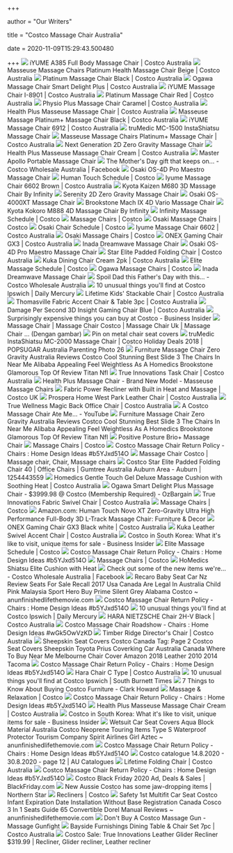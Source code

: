 +++
        
author = "Our Writers"
        
title = "Costco Massage Chair Australia"
        
date = 2020-11-09T15:29:43.500480
        
+++
[ ![](https://www.costco.com.au/medias/sys_master/images/ha3/h8e/17573230051358.jpg)](https://www.costco.com.au/medias/sys_master/images/ha3/h8e/17573230051358.jpg) iYUME A385 Full Body Massage Chair | Costco Australia
[ ![](https://www.costco.com.au/medias/sys_master/images/h32/hd3/45917252681758.jpg)](https://www.costco.com.au/medias/sys_master/images/h32/hd3/45917252681758.jpg) Masseuse Massage Chairs Platinum Health Massage Chair Beige | Costco  Australia
[ ![](https://www.costco.com.au/medias/sys_master/images/hf4/h8b/17573220024350.jpg)](https://www.costco.com.au/medias/sys_master/images/hf4/h8b/17573220024350.jpg) Platinum Massage Chair Black | Costco Australia
[ ![](https://www.costco.com.au/medias/sys_master/images/h8c/hbd/17572928782366.jpg)](https://www.costco.com.au/medias/sys_master/images/h8c/hbd/17572928782366.jpg) Ogawa Massage Chair Smart Delight Plus | Costco Australia
[ ![](https://www.costco.com.au/medias/sys_master/images/h63/hce/17572927209502.jpg)](https://www.costco.com.au/medias/sys_master/images/h63/hce/17572927209502.jpg) iYUME Massage Chair I-8901 | Costco Australia
[ ![](https://www.costco.com.au/medias/sys_master/images/h64/hcb/17573219827742.jpg)](https://www.costco.com.au/medias/sys_master/images/h64/hcb/17573219827742.jpg) Platinum Massage Chair Red | Costco Australia
[ ![](https://www.costco.com.au/medias/sys_master/images/h4d/h4a/27256552095774.jpg)](https://www.costco.com.au/medias/sys_master/images/h4d/h4a/27256552095774.jpg) Physio Plus Massage Chair Caramel | Costco Australia
[ ![](https://www.costco.com.au/medias/sys_master/images/hf0/h91/17573220089886.jpg)](https://www.costco.com.au/medias/sys_master/images/hf0/h91/17573220089886.jpg) Health Plus Masseuse Massage Chair | Costco Australia
[ ![](https://www.costco.com.au/medias/sys_master/images/h4d/h36/44662931750942.jpg)](https://www.costco.com.au/medias/sys_master/images/h4d/h36/44662931750942.jpg) Masseuse Massage Platinum+ Massage Chair Black | Costco Australia
[ ![](https://www.costco.com.au/medias/sys_master/images/he7/hed/17572925997086.jpg)](https://www.costco.com.au/medias/sys_master/images/he7/hed/17572925997086.jpg) iYUME Massage Chair 6912 | Costco Australia
[ ![](https://richmedia.ca-richimage.com/ImageDelivery/imageService?profileId=12026540&id=1513028&recipeId=729)](https://richmedia.ca-richimage.com/ImageDelivery/imageService?profileId=12026540&id=1513028&recipeId=729) truMedic MC-1500 InstaShiatsu Massage Chair
[ ![](https://www.costco.com.au/medias/sys_master/images/h36/hdd/44662932930590.jpg)](https://www.costco.com.au/medias/sys_master/images/h36/hdd/44662932930590.jpg) Masseuse Massage Chairs Platinum+ Massage Chair | Costco Australia
[ ![](https://images.costco-static.com/ImageDelivery/imageService?profileId=12026540&imageId=100507881-847__1&recipeName=350)](https://images.costco-static.com/ImageDelivery/imageService?profileId=12026540&imageId=100507881-847__1&recipeName=350) Next Generation 2D Zero Gravity Massage Chair
[ ![](https://www.costco.com.au/medias/sys_master/images/hcd/hc5/17573221072926.jpg)](https://www.costco.com.au/medias/sys_master/images/hcd/hc5/17573221072926.jpg) Health Plus Masseuse Massage Chair Cream | Costco Australia
[ ![](https://images.costco-static.com/ImageDelivery/imageService?profileId=12026539&itemId=243543-894&recipeName=680)](https://images.costco-static.com/ImageDelivery/imageService?profileId=12026539&itemId=243543-894&recipeName=680) Master Apollo Portable Massage Chair
[ ![](https://lookaside.fbsbx.com/lookaside/crawler/media/?media_id=2891927744226174)](https://lookaside.fbsbx.com/lookaside/crawler/media/?media_id=2891927744226174) The Mother's Day gift that keeps on... - Costco Wholesale Australia |  Facebook
[ ![](https://images.costco-static.com/ImageDelivery/imageService?profileId=12026540&imageId=100417120-847__1&recipeName=350)](https://images.costco-static.com/ImageDelivery/imageService?profileId=12026540&imageId=100417120-847__1&recipeName=350) Osaki OS-4D Pro Maestro Massage Chair
[ ![](https://mobilecontent.costco.com/live/resource/img/static-roadshow/human-touch-schedule.jpg)](https://mobilecontent.costco.com/live/resource/img/static-roadshow/human-touch-schedule.jpg) Human Touch Schedule | Costco
[ ![](https://www.costco.com.au/medias/sys_master/images/h5e/h8d/46228447068190.jpg)](https://www.costco.com.au/medias/sys_master/images/h5e/h8d/46228447068190.jpg) Iyume Massage Chair 6602 Brown | Costco Australia
[ ![](https://images.costco-static.com/ImageDelivery/imageService?profileId=12026540&imageId=10507796-847__1&recipeName=350)](https://images.costco-static.com/ImageDelivery/imageService?profileId=12026540&imageId=10507796-847__1&recipeName=350) Kyota Kaizen M680 3D Massage Chair By Infinity
[ ![](https://images.costco-static.com/ImageDelivery/imageService?profileId=12026540&itemId=100507449-847&recipeName=680)](https://images.costco-static.com/ImageDelivery/imageService?profileId=12026540&itemId=100507449-847&recipeName=680) Serenity 2D Zero Gravity Massage Chair
[ ![](https://images.costco-static.com/ImageDelivery/imageService?profileId=12026540&imageId=100498575-847__1&recipeName=350)](https://images.costco-static.com/ImageDelivery/imageService?profileId=12026540&imageId=100498575-847__1&recipeName=350) Osaki OS-4000XT Massage Chair
[ ![](https://images.costco-static.com/ImageDelivery/imageService?profileId=12026540&imageId=100569613-847__1&recipeName=350)](https://images.costco-static.com/ImageDelivery/imageService?profileId=12026540&imageId=100569613-847__1&recipeName=350) Brookstone Mach IX 4D Vario Massage Chair
[ ![](https://images.costco-static.com/ImageDelivery/imageService?profileId=12026540&imageId=100525769-847__1&recipeName=350)](https://images.costco-static.com/ImageDelivery/imageService?profileId=12026540&imageId=100525769-847__1&recipeName=350) Kyota Kokoro M888 4D Massage Chair By Infinity
[ ![](https://mobilecontent.costco.com/live/resource/img/static-roadshow/infinity-massage-schedule.jpg)](https://mobilecontent.costco.com/live/resource/img/static-roadshow/infinity-massage-schedule.jpg) Infinity Massage Schedule | Costco
[ ![](https://images.costco-static.com/ImageDelivery/imageService?profileId=12026540&imageId=100706890-847__1&recipeName=350)](https://images.costco-static.com/ImageDelivery/imageService?profileId=12026540&imageId=100706890-847__1&recipeName=350) Massage Chairs | Costco
[ ![](https://images.costco-static.com/ImageDelivery/imageService?profileId=12026540&imageId=100693353-847__1&recipeName=350)](https://images.costco-static.com/ImageDelivery/imageService?profileId=12026540&imageId=100693353-847__1&recipeName=350) Osaki Massage Chairs | Costco
[ ![](https://mobilecontent.costco.com/live/resource/img/static-roadshow/osaki-chair-schedule.jpg)](https://mobilecontent.costco.com/live/resource/img/static-roadshow/osaki-chair-schedule.jpg) Osaki Chair Schedule | Costco
[ ![](https://www.costco.com.au/medias/sys_master/images/h0f/h40/46228445626398.jpg)](https://www.costco.com.au/medias/sys_master/images/h0f/h40/46228445626398.jpg) Iyume Massage Chair 6602 | Costco Australia
[ ![](https://images.costco-static.com/ImageDelivery/imageService?profileId=12026539&imageId=100505985-894__1&recipeName=350)](https://images.costco-static.com/ImageDelivery/imageService?profileId=12026539&imageId=100505985-894__1&recipeName=350) Osaki Massage Chairs | Costco
[ ![](https://www.costco.com.au/medias/sys_master/images/he1/h32/31624536129566.jpg)](https://www.costco.com.au/medias/sys_master/images/he1/h32/31624536129566.jpg) ONEX Gaming Chair GX3 | Costco Australia
[ ![](https://images.costco-static.com/ImageDelivery/imageService?profileId=12026540&itemId=100659683-847&recipeName=680)](https://images.costco-static.com/ImageDelivery/imageService?profileId=12026540&itemId=100659683-847&recipeName=680) Inada Dreamwave Massage Chair
[ ![](https://richmedia.ca-richimage.com/ImageDelivery/imageService?profileId=12026540&id=1366273&recipeId=728)](https://richmedia.ca-richimage.com/ImageDelivery/imageService?profileId=12026540&id=1366273&recipeId=728) Osaki OS-4D Pro Maestro Massage Chair
[ ![](https://www.costco.com.au/medias/sys_master/images/h00/h54/17571211837470.jpg)](https://www.costco.com.au/medias/sys_master/images/h00/h54/17571211837470.jpg) Star Elite Padded Folding Chair | Costco Australia
[ ![](https://www.costco.com.au/medias/sys_master/images/hf0/ha5/31837831200798.jpg)](https://www.costco.com.au/medias/sys_master/images/hf0/ha5/31837831200798.jpg) Kuka Dining Chair Cream 2pk | Costco Australia
[ ![](https://www.costco.com/wcsstore/CostcoUSBCCatalogAssetStore/feature-pages/events-warehouse/m-elite-massage-schedule-md.jpg)](https://www.costco.com/wcsstore/CostcoUSBCCatalogAssetStore/feature-pages/events-warehouse/m-elite-massage-schedule-md.jpg) Elite Massage Schedule | Costco
[ ![](https://images.costco-static.com/ImageDelivery/imageService?profileId=12026539&imageId=1253644-894__1&recipeName=350)](https://images.costco-static.com/ImageDelivery/imageService?profileId=12026539&imageId=1253644-894__1&recipeName=350) Ogawa Massage Chairs | Costco
[ ![](https://images.costco-static.com/ImageDelivery/imageService?profileId=12026540&imageId=100659683-847__1&recipeName=350)](https://images.costco-static.com/ImageDelivery/imageService?profileId=12026540&imageId=100659683-847__1&recipeName=350) Inada Dreamwave Massage Chair
[ ![](https://lookaside.fbsbx.com/lookaside/crawler/media/?media_id=1112983825574559&get_thumbnail=1)](https://lookaside.fbsbx.com/lookaside/crawler/media/?media_id=1112983825574559&get_thumbnail=1) Spoil Dad this Father's Day with this... - Costco Wholesale Australia
[ ![](https://media.apnarm.net.au/media/images/2019/04/30/b881924672z1_20190430154459_000g641gnbb52-0-w3f3ay60f13wcybx7s2_t1880.jpg)](https://media.apnarm.net.au/media/images/2019/04/30/b881924672z1_20190430154459_000g641gnbb52-0-w3f3ay60f13wcybx7s2_t1880.jpg) 10 unusual things you'll find at Costco Ipswich | Daily Mercury
[ ![](https://www.costco.com.au/medias/sys_master/images/h5e/h70/27095406608414.jpg)](https://www.costco.com.au/medias/sys_master/images/h5e/h70/27095406608414.jpg) Lifetime Kids' Stackable Chair | Costco Australia
[ ![](https://www.costco.com.au/medias/sys_master/images/h38/hc8/27944253095966.jpg)](https://www.costco.com.au/medias/sys_master/images/h38/hc8/27944253095966.jpg) Thomasville Fabric Accent Chair & Table 3pc | Costco Australia
[ ![](https://www.costco.com.au/medias/sys_master/images/hda/hd1/17574058885150.jpg)](https://www.costco.com.au/medias/sys_master/images/hda/hd1/17574058885150.jpg) Damage Per Second 3D Insight Gaming Chair Blue | Costco Australia
[ ![](https://i.insider.com/5d03fe846fc9200b655999a2?width=1100&format=jpeg&auto=webp)](https://i.insider.com/5d03fe846fc9200b655999a2?width=1100&format=jpeg&auto=webp) Surprisingly expensive things you can buy at Costco - Business Insider
[ ![](https://i.pinimg.com/originals/a6/dc/b5/a6dcb57f5892e9cb4eb7cd2c010c88dc.jpg)](https://i.pinimg.com/originals/a6/dc/b5/a6dcb57f5892e9cb4eb7cd2c010c88dc.jpg) Massage Chair | Massage Chair Costco | Massage Chair Uk | Massage Chair ...  (Dengan gambar)
[ ![](https://i.pinimg.com/736x/97/9b/18/979b187f1c8362f74d009df5ac192f0d.jpg)](https://i.pinimg.com/736x/97/9b/18/979b187f1c8362f74d009df5ac192f0d.jpg) Pin on metal chair seat covers
[ ![](https://media1.popsugar-assets.com/files/thumbor/n2GQYP96QnVVmoAprdjFbiqQ8AU/fit-in/1024x1024/filters:format_auto-!!-:strip_icc-!!-/2018/12/07/893/n/24155406/30247fa35c0ad75dc69e45.86245991_imageService_3_/i/truMedic-InstaShiatsu-MC-2000-Massage-Chair.jpeg)](https://media1.popsugar-assets.com/files/thumbor/n2GQYP96QnVVmoAprdjFbiqQ8AU/fit-in/1024x1024/filters:format_auto-!!-:strip_icc-!!-/2018/12/07/893/n/24155406/30247fa35c0ad75dc69e45.86245991_imageService_3_/i/truMedic-InstaShiatsu-MC-2000-Massage-Chair.jpeg) truMedic InstaShiatsu MC-2000 Massage Chair | Costco Holiday Deals 2018 |  POPSUGAR Australia Parenting Photo 26
[ ![](https://mountmoriah.info/wp-content/uploads/2019/08/furniture-7-best-zero-gravity-massage-chairs-newest-multi-position-brookstone-renew-chair-costco-australia-in-india-char.jpg)](https://mountmoriah.info/wp-content/uploads/2019/08/furniture-7-best-zero-gravity-massage-chairs-newest-multi-position-brookstone-renew-chair-costco-australia-in-india-char.jpg) Furniture Massage Chair Zero Gravity Australia Reviews Costco Cool Stunning  Best Slide 3 The Chairs In Near Me Alibaba Appealing Feel Weightless As A  Homedics Brookstone Glamorous Top Of Review Titan Nfl
[ ![](https://www.costco.com.au/medias/sys_master/images/hd7/h30/26982675873822.jpg)](https://www.costco.com.au/medias/sys_master/images/hd7/h30/26982675873822.jpg) True Innovations Task Chair | Costco Australia
[ ![](https://cdn.shopify.com/s/files/1/0053/3993/8880/products/HP2020-PROFILE-IMAGE-BL2_3d9306d9-21bd-4dbe-950f-403569a7a53b_1200x.png?v=1592787521)](https://cdn.shopify.com/s/files/1/0053/3993/8880/products/HP2020-PROFILE-IMAGE-BL2_3d9306d9-21bd-4dbe-950f-403569a7a53b_1200x.png?v=1592787521) Health Plus Massage Chair - Brand New Model - Masseuse Massage Chairs
[ ![](https://www.costco.co.uk/medias/sys_master/images/h53/h3f/26641863671838.jpg)](https://www.costco.co.uk/medias/sys_master/images/h53/h3f/26641863671838.jpg) Fabric Power Recliner with Built in Heat and Massage | Costco UK
[ ![](https://www.costco.com.au/medias/sys_master/images/hce/h82/17572342333470.jpg)](https://www.costco.com.au/medias/sys_master/images/hce/h82/17572342333470.jpg) Prospera Home West Park Leather Chair | Costco Australia
[ ![](https://www.costco.com.au/medias/sys_master/images/hc8/h38/17574072090654.jpg)](https://www.costco.com.au/medias/sys_master/images/hc8/h38/17574072090654.jpg) True Wellness Magic Back Office Chair | Costco Australia
[ ![](https://i.ytimg.com/vi/e-GuPtm2Jzs/maxresdefault.jpg)](https://i.ytimg.com/vi/e-GuPtm2Jzs/maxresdefault.jpg) A Costco Massage Chair Ate Me... - YouTube
[ ![](https://mountmoriah.info/wp-content/uploads/2019/08/furniture-massage-chair-zero-gravity-australia-reviews-costco-cool-stunning-best-slide-3-l.jpg)](https://mountmoriah.info/wp-content/uploads/2019/08/furniture-massage-chair-zero-gravity-australia-reviews-costco-cool-stunning-best-slide-3-l.jpg) Furniture Massage Chair Zero Gravity Australia Reviews Costco Cool Stunning  Best Slide 3 The Chairs In Near Me Alibaba Appealing Feel Weightless As A  Homedics Brookstone Glamorous Top Of Review Titan Nfl
[ ![](https://images.costco-static.com/ImageDelivery/imageService?profileId=12026540&imageId=100397528-847__1&recipeName=350)](https://images.costco-static.com/ImageDelivery/imageService?profileId=12026540&imageId=100397528-847__1&recipeName=350) Positive Posture Brio+ Massage Chair
[ ![](https://www.costco.com/wcsstore/CostcoGLOBALSAS/images/Costco-Wholesale-US.svg)](https://www.costco.com/wcsstore/CostcoGLOBALSAS/images/Costco-Wholesale-US.svg) Massage Chairs | Costco
[ ![](https://i2.wp.com/clodaghcollection.com/wp-content/uploads/2016/08/massage-chair-costco-uk.jpg)](https://i2.wp.com/clodaghcollection.com/wp-content/uploads/2016/08/massage-chair-costco-uk.jpg) Costco Massage Chair Return Policy - Chairs : Home Design Ideas #b5YJxd514O
[ ![](https://i.pinimg.com/originals/7f/b3/c0/7fb3c008956c892a516f60e90b404e04.jpg)](https://i.pinimg.com/originals/7f/b3/c0/7fb3c008956c892a516f60e90b404e04.jpg) Massage Chair Costco | Massage chair, Chair, Massage chairs
[ ![](https://i.ebayimg.com/00/s/MTIwMFgxMjAw/z/IW4AAOSwMoxfMQpb/$_58.JPG)](https://i.ebayimg.com/00/s/MTIwMFgxMjAw/z/IW4AAOSwMoxfMQpb/$_58.JPG) Costco Star Elite Padded Folding Chair 40 | Office Chairs | Gumtree  Australia Auburn Area - Auburn | 1254443559
[ ![](https://www.costco.com.au/medias/sys_master/images/h03/hc8/33761186938910.jpg)](https://www.costco.com.au/medias/sys_master/images/h03/hc8/33761186938910.jpg) Homedics Gentle Touch Gel Deluxe Massage Cushion with Soothing Heat | Costco  Australia
[ ![](https://files.ozbargain.com.au/n/68/426568.jpg?h=fe41b18a)](https://files.ozbargain.com.au/n/68/426568.jpg?h=fe41b18a) Ogawa Smart Delight Plus Massage Chair - $3999.98 @ Costco (Membership  Required) - OzBargain
[ ![](https://www.costco.com.au/medias/sys_master/images/h76/h31/27194188529694.jpg)](https://www.costco.com.au/medias/sys_master/images/h76/h31/27194188529694.jpg) True Innovations Fabric Swivel Chair | Costco Australia
[ ![](https://images.costco-static.com/ImageDelivery/imageService?profileId=12026539&imageId=100692110-894__1&recipeName=350)](https://images.costco-static.com/ImageDelivery/imageService?profileId=12026539&imageId=100692110-894__1&recipeName=350) Massage Chairs | Costco
[ ![](https://images-na.ssl-images-amazon.com/images/I/71JCXICxXVL._AC_SX522_.jpg)](https://images-na.ssl-images-amazon.com/images/I/71JCXICxXVL._AC_SX522_.jpg) Amazon.com: Human Touch Novo XT Zero-Gravity Ultra High Performance  Full-Body 3D L-Track Massage Chair: Furniture & Decor
[ ![](https://www.costco.com.au/medias/sys_master/images/h62/h6a/31624543436830.jpg)](https://www.costco.com.au/medias/sys_master/images/h62/h6a/31624543436830.jpg) ONEX Gaming Chair GX3 Black white | Costco Australia
[ ![](https://www.costco.com.au/medias/sys_master/images/hbd/h9f/31837829496862.jpg)](https://www.costco.com.au/medias/sys_master/images/hbd/h9f/31837829496862.jpg) Kuka Leather Swivel Accent Chair | Costco Australia
[ ![](https://i.insider.com/5e37d0ca5bc79c7e087fc1b5?width=1100&format=jpeg&auto=webp)](https://i.insider.com/5e37d0ca5bc79c7e087fc1b5?width=1100&format=jpeg&auto=webp) Costco in South Korea: What it's like to visit, unique items for sale -  Business Insider
[ ![](https://www.costco.com/wcsstore/CostcoUSBCCatalogAssetStore/feature-pages/events-warehouse/elite-massage-schedule.jpg)](https://www.costco.com/wcsstore/CostcoUSBCCatalogAssetStore/feature-pages/events-warehouse/elite-massage-schedule.jpg) Elite Massage Schedule | Costco
[ ![](https://i2.wp.com/clodaghcollection.com/wp-content/uploads/2016/08/massage-chair-pad-costco.jpg)](https://i2.wp.com/clodaghcollection.com/wp-content/uploads/2016/08/massage-chair-pad-costco.jpg) Costco Massage Chair Return Policy - Chairs : Home Design Ideas #b5YJxd514O
[ ![](https://images.costco-static.com/ImageDelivery/imageService?profileId=12026539&imageId=1250475-894__1&recipeName=350)](https://images.costco-static.com/ImageDelivery/imageService?profileId=12026539&imageId=1250475-894__1&recipeName=350) Massage Chairs | Costco
[ ![](https://images.costco-static.com/ImageDelivery/imageService?profileId=12026540&imageId=1375013-847__1&recipeName=350)](https://images.costco-static.com/ImageDelivery/imageService?profileId=12026540&imageId=1375013-847__1&recipeName=350) HoMedics Shiatsu Elite Cushion with Heat
[ ![](https://lookaside.fbsbx.com/lookaside/crawler/media/?media_id=1407826099303020)](https://lookaside.fbsbx.com/lookaside/crawler/media/?media_id=1407826099303020) Check out some of the new items we're... - Costco Wholesale Australia |  Facebook
[ ![](https://www.anunfinishedlifethemovie.com/b/2020/06/recaro-baby-seat-car-nz-review-seats-for-sale-recall-2017-usa-canada-are-legal-in-australia-child-pink-malaysia-sport-hero-buy-prime-silent-grey-alabama-costco.jpg)](https://www.anunfinishedlifethemovie.com/b/2020/06/recaro-baby-seat-car-nz-review-seats-for-sale-recall-2017-usa-canada-are-legal-in-australia-child-pink-malaysia-sport-hero-buy-prime-silent-grey-alabama-costco.jpg) Recaro Baby Seat Car Nz Review Seats For Sale Recall 2017 Usa Canada Are  Legal In Australia Child Pink Malaysia Sport Hero Buy Prime Silent Grey  Alabama Costco ~ anunfinishedlifethemovie.com
[ ![](https://i2.wp.com/clodaghcollection.com/wp-content/uploads/2016/08/ijoy-massage-chair-costco.jpg)](https://i2.wp.com/clodaghcollection.com/wp-content/uploads/2016/08/ijoy-massage-chair-costco.jpg) Costco Massage Chair Return Policy - Chairs : Home Design Ideas #b5YJxd514O
[ ![](https://media.apnarm.net.au/media/images/2019/04/30/b881924672z1_20190430154459_000g641gnb9l2-0-kz7z2fnq5jqudxbx7s2_t1880.jpg)](https://media.apnarm.net.au/media/images/2019/04/30/b881924672z1_20190430154459_000g641gnb9l2-0-kz7z2fnq5jqudxbx7s2_t1880.jpg) 10 unusual things you'll find at Costco Ipswich | Daily Mercury
[ ![](https://www.costco.com.au/medias/sys_master/images/h00/hac/26782352605214.jpg)](https://www.costco.com.au/medias/sys_master/images/h00/hac/26782352605214.jpg) HARA NIETZSCHE Chair 2H-V Black | Costco Australia
[ ![](https://i2.wp.com/clodaghcollection.com/wp-content/uploads/2016/08/massage-chairs-costco-roadshow.jpg)](https://i2.wp.com/clodaghcollection.com/wp-content/uploads/2016/08/massage-chairs-costco-roadshow.jpg) Costco Massage Chair Roadshow - Chairs : Home Design Ideas #wGk5OwVzKD
[ ![](https://www.costco.com.au/medias/sys_master/images/he5/h9c/44178539675678.jpg)](https://www.costco.com.au/medias/sys_master/images/he5/h9c/44178539675678.jpg) Timber Ridge Director's Chair | Costco Australia
[ ![](https://www.anunfinishedlifethemovie.com/b/2020/02/sheepskin-seat-covers-melbourne-sale-perth-costco-auto-car-australia-brisbane-northside-amazon-custom-made-fitted-wa-motorcycle-near-me-walmart-cover-ebay-375x300.jpg)](https://www.anunfinishedlifethemovie.com/b/2020/02/sheepskin-seat-covers-melbourne-sale-perth-costco-auto-car-australia-brisbane-northside-amazon-custom-made-fitted-wa-motorcycle-near-me-walmart-cover-ebay-375x300.jpg) Sheepskin Seat Covers Costco Canada Tag: Page 2 Costco Seat Covers  Sheepskin Toyota Prius Coverking Car Australia Canada Where To Buy Near Me  Melbourne Chair Cover Amazon 2018 Leather 2010 2014 Tacoma
[ ![](https://i2.wp.com/clodaghcollection.com/wp-content/uploads/2016/08/costco-massage-chair-canada.jpg)](https://i2.wp.com/clodaghcollection.com/wp-content/uploads/2016/08/costco-massage-chair-canada.jpg) Costco Massage Chair Return Policy - Chairs : Home Design Ideas #b5YJxd514O
[ ![](https://www.costco.com.au/medias/sys_master/images/hae/h0c/17574070714398.jpg)](https://www.costco.com.au/medias/sys_master/images/hae/h0c/17574070714398.jpg) Hara Chair C Type | Costco Australia
[ ![](https://media.apnarm.net.au/media/images/2019/04/30/b881924672z1_20190430154459_000g641gnbbd2-0-2sor7lpr6xvqhxbx7s2_t1880.jpg)](https://media.apnarm.net.au/media/images/2019/04/30/b881924672z1_20190430154459_000g641gnbbd2-0-2sor7lpr6xvqhxbx7s2_t1880.jpg) 10 unusual things you'll find at Costco Ipswich | South Burnett Times
[ ![](https://i2.wp.com/clark.com/wp-content/uploads/2019/06/Costco-furniture-in-Clark-Howards-home.jpg?fit=800%2C600&ssl=1&resize=1280%2C720)](https://i2.wp.com/clark.com/wp-content/uploads/2019/06/Costco-furniture-in-Clark-Howards-home.jpg?fit=800%2C600&ssl=1&resize=1280%2C720) 7 Things to Know About Buying Costco Furniture - Clark Howard
[ ![](https://mobilecontent.costco.com/live/resource/img/static-ca-tiles/massage-relaxation.jpg)](https://mobilecontent.costco.com/live/resource/img/static-ca-tiles/massage-relaxation.jpg) Massage & Relaxation | Costco
[ ![](https://i2.wp.com/clodaghcollection.com/wp-content/uploads/2016/08/osaki-os-4000-massage-chair-costco.jpg)](https://i2.wp.com/clodaghcollection.com/wp-content/uploads/2016/08/osaki-os-4000-massage-chair-costco.jpg) Costco Massage Chair Return Policy - Chairs : Home Design Ideas #b5YJxd514O
[ ![](https://www.costco.com.au/medias/sys_master/images/ha9/h84/17573223694366.jpg)](https://www.costco.com.au/medias/sys_master/images/ha9/h84/17573223694366.jpg) Health Plus Masseuse Massage Chair Cream | Costco Australia
[ ![](https://i.insider.com/5e37c3905bc79c08a4053796?width=1100&format=jpeg&auto=webp)](https://i.insider.com/5e37c3905bc79c08a4053796?width=1100&format=jpeg&auto=webp) Costco in South Korea: What it's like to visit, unique items for sale -  Business Insider
[ ![](https://www.anunfinishedlifethemovie.com/b/2020/04/wetsuit-car-seat-covers-winplus-review-aqua-block-neoprene-costco-type-s-material-australia-gtm-general-stores-nj-law-maxicosi-ford-edge-bugaboo-heavy-duty.jpg)](https://www.anunfinishedlifethemovie.com/b/2020/04/wetsuit-car-seat-covers-winplus-review-aqua-block-neoprene-costco-type-s-material-australia-gtm-general-stores-nj-law-maxicosi-ford-edge-bugaboo-heavy-duty.jpg) Wetsuit Car Seat Covers Aqua Block Material Australia Costco Neoprene  Touring Items Type S Waterproof Protector Tourism Company Spirit Airlines  Girl Aztec ~ anunfinishedlifethemovie.com
[ ![](https://i2.wp.com/clodaghcollection.com/wp-content/uploads/2016/08/costco-massage-chair-demo.jpg)](https://i2.wp.com/clodaghcollection.com/wp-content/uploads/2016/08/costco-massage-chair-demo.jpg) Costco Massage Chair Return Policy - Chairs : Home Design Ideas #b5YJxd514O
[ ![](https://au-catalogues.com/public/gimg/9/5/6/1/1/0/956110-900-100000.jpg)](https://au-catalogues.com/public/gimg/9/5/6/1/1/0/956110-900-100000.jpg) Costco catalogue 14.8.2020 - 30.8.2020 - page 12 | AU Catalogues
[ ![](https://www.costco.com.au/medias/sys_master/images/hd8/h92/17571167174686.jpg)](https://www.costco.com.au/medias/sys_master/images/hd8/h92/17571167174686.jpg) Lifetime Folding Chair | Costco Australia
[ ![](https://i2.wp.com/clodaghcollection.com/wp-content/uploads/2017/06/full-body-massage-chair-costco.jpg)](https://i2.wp.com/clodaghcollection.com/wp-content/uploads/2017/06/full-body-massage-chair-costco.jpg) Costco Massage Chair Return Policy - Chairs : Home Design Ideas #b5YJxd514O
[ ![](https://i.blackfriday.com/imagery/ad-scan-pages/47627.1598477919.fit_lim.size_400x.jpg)](https://i.blackfriday.com/imagery/ad-scan-pages/47627.1598477919.fit_lim.size_400x.jpg) Costco Black Friday 2020 Ad, Deals & Sales | BlackFriday.com
[ ![](https://media.apnarm.net.au/media/images/2017/08/17/b88926344z1_20170817144218_000glfoe5ll2-0-qax4oh3pagqp2g0kro2_t1880.jpg)](https://media.apnarm.net.au/media/images/2017/08/17/b88926344z1_20170817144218_000glfoe5ll2-0-qax4oh3pagqp2g0kro2_t1880.jpg) New Aussie Costco has some jaw-dropping items | Northern Star
[ ![](https://images.costco-static.com/ImageDelivery/imageService?profileId=12026540&imageId=100418620-847__1&recipeName=350)](https://images.costco-static.com/ImageDelivery/imageService?profileId=12026540&imageId=100418620-847__1&recipeName=350) Recliners | Costco
[ ![](https://www.anunfinishedlifethemovie.com/b/2020/05/safety-1st-multifit-car-seat-costco-infant-expiration-date-installation-without-base-registration-canada-cosco-3-in-1-seats-guide-65-convertible-dorel-manual.jpg)](https://www.anunfinishedlifethemovie.com/b/2020/05/safety-1st-multifit-car-seat-costco-infant-expiration-date-installation-without-base-registration-canada-cosco-3-in-1-seats-guide-65-convertible-dorel-manual.jpg) Safety 1st Multifit Car Seat Costco Infant Expiration Date Installation  Without Base Registration Canada Cosco 3 In 1 Seats Guide 65 Convertible  Dorel Manual Reviews ~ anunfinishedlifethemovie.com
[ ![](https://massagegunfight.com/wp-content/uploads/2020/08/costco-massage-gun.png)](https://massagegunfight.com/wp-content/uploads/2020/08/costco-massage-gun.png) Don't Buy A Costco Massage Gun - Massage Gunfight
[ ![](https://www.costco.com.au/medias/sys_master/images/h0f/h11/31698513166366.jpg)](https://www.costco.com.au/medias/sys_master/images/h0f/h11/31698513166366.jpg) Bayside Furnishings Dining Table & Chair Set 7pc | Costco Australia
[ ![](https://i.pinimg.com/originals/bf/78/2b/bf782b40c6a898b46ef3d5649bd09685.jpg)](https://i.pinimg.com/originals/bf/78/2b/bf782b40c6a898b46ef3d5649bd09685.jpg) Costco Sale: True Innovations Leather Glider Recliner $319.99 | Recliner,  Glider recliner, Leather recliner
